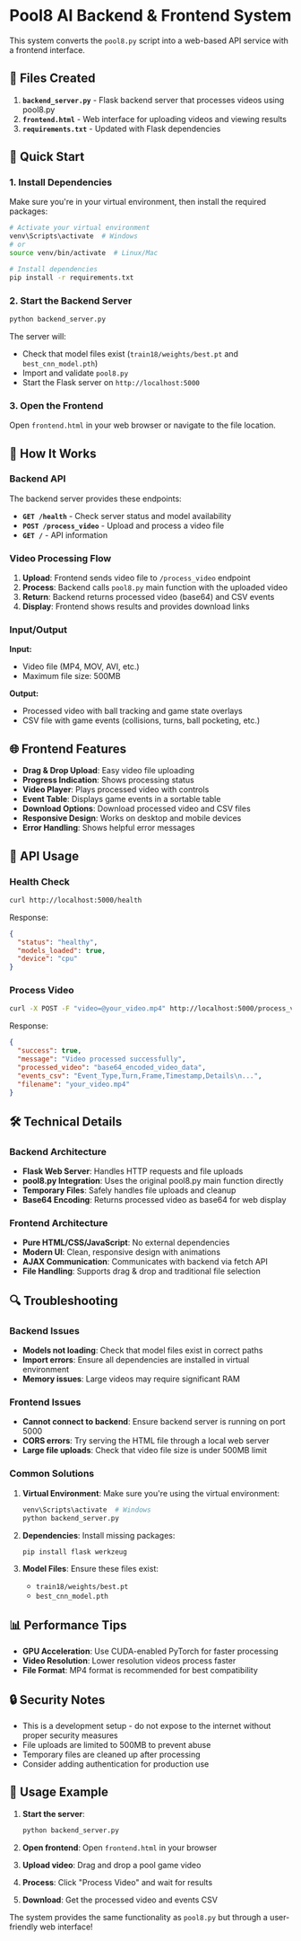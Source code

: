# Pool8 AI Backend & Frontend System

This system converts the `pool8.py` script into a web-based API service with a frontend interface.

## 📁 Files Created

1. **`backend_server.py`** - Flask backend server that processes videos using pool8.py
2. **`frontend.html`** - Web interface for uploading videos and viewing results
3. **`requirements.txt`** - Updated with Flask dependencies

## 🚀 Quick Start

### 1. Install Dependencies

Make sure you're in your virtual environment, then install the required packages:

```bash
# Activate your virtual environment
venv\Scripts\activate  # Windows
# or
source venv/bin/activate  # Linux/Mac

# Install dependencies
pip install -r requirements.txt
```

### 2. Start the Backend Server

```bash
python backend_server.py
```

The server will:
- Check that model files exist (`train18/weights/best.pt` and `best_cnn_model.pth`)
- Import and validate `pool8.py`
- Start the Flask server on `http://localhost:5000`

### 3. Open the Frontend

Open `frontend.html` in your web browser or navigate to the file location.

## 🎯 How It Works

### Backend API

The backend server provides these endpoints:

- **`GET /health`** - Check server status and model availability
- **`POST /process_video`** - Upload and process a video file
- **`GET /`** - API information

### Video Processing Flow

1. **Upload**: Frontend sends video file to `/process_video` endpoint
2. **Process**: Backend calls `pool8.py` main function with the uploaded video
3. **Return**: Backend returns processed video (base64) and CSV events
4. **Display**: Frontend shows results and provides download links

### Input/Output

**Input:**
- Video file (MP4, MOV, AVI, etc.)
- Maximum file size: 500MB

**Output:**
- Processed video with ball tracking and game state overlays
- CSV file with game events (collisions, turns, ball pocketing, etc.)

## 🌐 Frontend Features

- **Drag & Drop Upload**: Easy video file uploading
- **Progress Indication**: Shows processing status
- **Video Player**: Plays processed video with controls
- **Event Table**: Displays game events in a sortable table
- **Download Options**: Download processed video and CSV files
- **Responsive Design**: Works on desktop and mobile devices
- **Error Handling**: Shows helpful error messages

## 🔧 API Usage

### Health Check
```bash
curl http://localhost:5000/health
```

Response:
```json
{
  "status": "healthy",
  "models_loaded": true,
  "device": "cpu"
}
```

### Process Video
```bash
curl -X POST -F "video=@your_video.mp4" http://localhost:5000/process_video
```

Response:
```json
{
  "success": true,
  "message": "Video processed successfully",
  "processed_video": "base64_encoded_video_data",
  "events_csv": "Event_Type,Turn,Frame,Timestamp,Details\n...",
  "filename": "your_video.mp4"
}
```

## 🛠️ Technical Details

### Backend Architecture
- **Flask Web Server**: Handles HTTP requests and file uploads
- **pool8.py Integration**: Uses the original pool8.py main function directly
- **Temporary Files**: Safely handles file uploads and cleanup
- **Base64 Encoding**: Returns processed video as base64 for web display

### Frontend Architecture
- **Pure HTML/CSS/JavaScript**: No external dependencies
- **Modern UI**: Clean, responsive design with animations
- **AJAX Communication**: Communicates with backend via fetch API
- **File Handling**: Supports drag & drop and traditional file selection

## 🔍 Troubleshooting

### Backend Issues
- **Models not loading**: Check that model files exist in correct paths
- **Import errors**: Ensure all dependencies are installed in virtual environment
- **Memory issues**: Large videos may require significant RAM

### Frontend Issues
- **Cannot connect to backend**: Ensure backend server is running on port 5000
- **CORS errors**: Try serving the HTML file through a local web server
- **Large file uploads**: Check that video file size is under 500MB limit

### Common Solutions

1. **Virtual Environment**: Make sure you're using the virtual environment:
   ```bash
   venv\Scripts\activate  # Windows
   python backend_server.py
   ```

2. **Dependencies**: Install missing packages:
   ```bash
   pip install flask werkzeug
   ```

3. **Model Files**: Ensure these files exist:
   - `train18/weights/best.pt`
   - `best_cnn_model.pth`

## 📊 Performance Tips

- **GPU Acceleration**: Use CUDA-enabled PyTorch for faster processing
- **Video Resolution**: Lower resolution videos process faster
- **File Format**: MP4 format is recommended for best compatibility

## 🔒 Security Notes

- This is a development setup - do not expose to the internet without proper security measures
- File uploads are limited to 500MB to prevent abuse
- Temporary files are cleaned up after processing
- Consider adding authentication for production use

## 🎯 Usage Example

1. **Start the server**:
   ```bash
   python backend_server.py
   ```

2. **Open frontend**: Open `frontend.html` in your browser

3. **Upload video**: Drag and drop a pool game video

4. **Process**: Click "Process Video" and wait for results

5. **Download**: Get the processed video and events CSV

The system provides the same functionality as `pool8.py` but through a user-friendly web interface!
